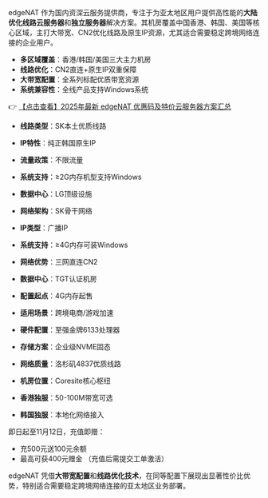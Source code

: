 
edgeNAT 作为国内资深云服务提供商，专注于为亚太地区用户提供高性能的**大陆优化线路云服务器**和**独立服务器**解决方案。其机房覆盖中国香港、韩国、美国等核心区域，主打大带宽、CN2优化线路及原生IP资源，尤其适合需要稳定跨境网络连接的企业用户。

- **多区域覆盖**：香港/韩国/美国三大主力机房
- **线路优化**：CN2直连+原生IP双重保障
- **大带宽配置**：全系列标配优质带宽资源
- **系统兼容性**：全线产品支持Windows系统

👉 [【点击查看】2025年最新 edgeNAT 优惠码及特价云服务器方案汇总](https://bit.ly/edgenat)


- **线路类型**：SK本土优质线路
- **IP特性**：纯正韩国原生IP
- **流量政策**：不限流量
- **系统支持**：≥2G内存机型支持Windows

- **数据中心**：LG顶级设施
- **网络架构**：SK骨干网络
- **IP类型**：广播IP
- **系统支持**：≥4G内存可装Windows

- **网络优势**：三网直连CN2
- **数据中心**：TGT认证机房
- **配置起点**：4G内存起售
- **适用场景**：跨境电商/游戏加速

- **硬件配置**：至强金牌6133处理器
- **存储方案**：企业级NVME固态
- **网络质量**：洛杉矶4837优质线路
- **机房位置**：Coresite核心枢纽

- **香港独服**：50-100M带宽可选
- **韩国独服**：本地化网络接入

即日起至11月12日，充值即赠：
- 充500元送100元余额
- 最高可获400元赠金
（充值后需提交工单激活）

edgeNAT 凭借**大带宽配置**和**线路优化技术**，在同等配置下展现出显著性价比优势，特别适合需要稳定跨境网络连接的亚太地区业务部署。
